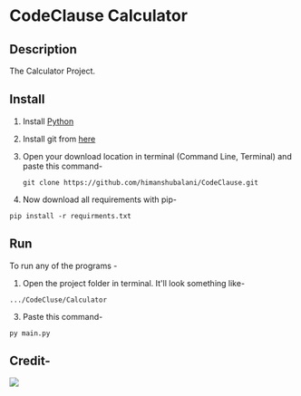 # CodeClause Calculator

## Description
The Calculator Project.


## Install
1. Install [Python](https://www.python.org/downloads/)
2. Install git from [here](https://git-scm.com/book/en/v2/Getting-Started-Installing-Git)
3. Open your download location in terminal (Command Line, Terminal) and paste this command-
  
    ````
    git clone https://github.com/himanshubalani/CodeClause.git
   ````
4. Now download all requirements with pip-
  
  
  ````
  pip install -r requirments.txt
  ````
  
## Run
To run any of the programs -
1. Open the project folder in terminal. It'll look something like-
  ```
  .../CodeCluse/Calculator
  ```
  
3. Paste this command-
  ````
  py main.py
  ````
  
## Credit-
<a href = "https://lnk.bio/z2lx"> <img src="https://github.com/himanshubalani/nameheaders/blob/main/Github%20Python.png"> </a>
